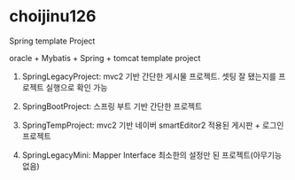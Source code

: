 # choijinu126
Spring template Project

oracle + Mybatis + Spring + tomcat template project

1. SpringLegacyProject: mvc2 기반 간단한 게시물 프로젝트. 셋팅 잘 됐는지를 프로젝트 실행으로 확인 가능
2. SpringBootProject: 스프링 부트 기반 간단한 프로젝트
3. SpringTempProject: mvc2 기반 네이버 smartEditor2 적용된 게시판 + 로그인 프로젝트

4. SpringLegacyMini: Mapper Interface 최소한의 설정만 된 프로젝트(아무기능 없음)

